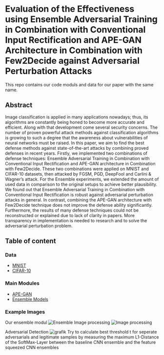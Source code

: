 # Evaluation of the Effectiveness using Ensemble Adversarial Training in Combination with Conventional Input Rectification and APE-GAN Architecture in Combination with Few2Decide against Adversarial Perturbation Attacks​

This repo contains our code moduls and data for our paper with the same name. 

## Abstract

Image classification is applied in many applications nowadays; thus, its algorithms are constantly being honed to become more accurate and efficient. Along with that development come several security concerns. The number of proven powerful attack methods against classification algorithms is growing to such a degree that the awareness about vulnerabilities of neural networks must be raised. In this paper, we aim to find the best defense methods against state-of-the-art attacks by combining proved defenses in recent years. Firstly, we implemented two combinations of defense techniques: Ensemble Adversarial Training in Combination with Conventional Input Rectification and APE-GAN architecture in Combination with Few2Decide. These two combinations were applied on MNIST and CIFAR-10 datasets, then attacked by FGSM, PGD, DeepFool and Carlini & Wagner’s attack. For the Ensemble experiments, we extended the amount of used data in comparison to the original setups to achieve better plausibility. We found out that Ensemble Adversarial Training in Combination with Conventional Input Rectification is robust against adversarial perturbation attacks in general. In contrast, combining the APE-GAN architecture with Few2Decide technique does not improve the defense ability significantly. Furthermore, the results of many defense techniques could not be reconstructed or explained due to lack of clarity in papers. More transparency in implementation is needed to research and to solve the adversarial perturbation problem. 

## Table of content

### Data
- [MNIST](https://github.com/Caryox/adversial-robustness/tree/main/data/MNIST) 
- [CIFAR-10](https://github.com/Caryox/adversial-robustness/tree/main/data/cifar-10-batches-py)

### Main Modules
- [APE-GAN](https://github.com/Caryox/adversial-robustness/tree/main/src/APE_GAN)
- [Ensemble Models](https://github.com/Caryox/adversial-robustness/tree/main/src/Models) 

### Example Images
Our ensemble modul
![Ensemble](https://github.com/Caryox/adversial-robustness/blob/fc70b735438bafb5d275c1ca33cc52e5209739bc/data/Ensemble%20Conventional%20Rectification%20V4_Updated.jpg)
Image processing
![Image processing](https://github.com/Caryox/adversial-robustness/blob/fc70b735438bafb5d275c1ca33cc52e5209739bc/data/example_image_processing.jpg)

Adversarial Detection
![grafik](https://user-images.githubusercontent.com/56730144/187693742-67b5af57-58a6-4785-8814-6b1ce7fc5e34.png)
Try to calculate best threshold t for seperate adversarials and legitimate samples by measuring the maximum L1-Distance of the SoftMax-Layer between the baseline CNN ensemble and the feature squeezed CNN ensembles

